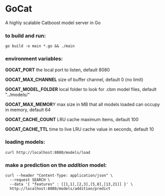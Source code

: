 # GoCat
A highly scalable Catboost model server in Go

### to build and run: 
```
go build -o main *.go && ./main
```

### environment variables:

**GOCAT_PORT** the local port to listen, default 8080

**GOCAT_MAX_CHANNEL** size of buffer channel, default 0 (no limit)

**GOCAT_MODEL_FOLDER** local folder to look for .cbm model files, default "../models/"

**GOCAT_MAX_MEMOR**Y max size in MB that all models loaded can occupy in memory, default 64

**GOCAT_CACHE_COUNT** LRU cache maximum items, default 100

**GOCAT_CACHE_TTL** time to live LRU cache value in seconds, default 10

### loading models:
```
curl http://localhost:8080/models/load
```

### make a prediction on the *addition* model:
```
curl --header "Content-Type: application/json" \
  --request SEARCH \
  --data '{ "features" : [[1,1],[2,3],[5,8],[13,21]] }' \
  http://localhost:8080/models/addition/predict
```
